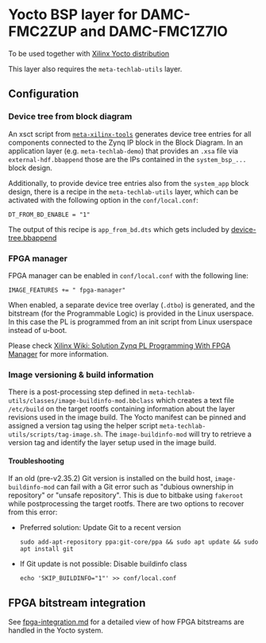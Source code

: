 # Yocto BSP layer for DAMC-FMC2ZUP and DAMC-FMC1Z7IO

To be used together with [Xilinx Yocto distribution](https://github.com/Xilinx/yocto-manifests)

This layer also requires the `meta-techlab-utils` layer.

## Configuration

### Device tree from block diagram

An xsct script from [`meta-xilinx-tools`](https://github.com/Xilinx/meta-xilinx-tools) generates device tree
entries for all components connected to the Zynq IP block in the Block Diagram.
In an application layer (e.g. `meta-techlab-demo`) that provides an `.xsa` file via `external-hdf.bbappend` those are the IPs
contained in the `system_bsp_...` block design.

Additionally, to provide device tree entries also from the `system_app`
block design, there is a recipe in the `meta-techlab-utils` layer,
which can be activated with the following option in the `conf/local.conf`:

```
DT_FROM_BD_ENABLE = "1"
```

The output of this recipe is `app_from_bd.dts` which gets included by [device-tree.bbappend](recipes-bsp/device-tree/device-tree.bbappend)

### FPGA manager

FPGA manager can be enabled in `conf/local.conf` with the following line:

```
IMAGE_FEATURES += " fpga-manager"
```

When enabled, a separate device tree overlay (`.dtbo`) is generated,
and the bitstream (for the Programmable Logic) is provided in the
Linux userspace. In this case the PL is programmed from an init
script from Linux userspace instead of u-boot.

Please check [Xilinx Wiki: Solution Zynq PL Programming With FPGA Manager](https://xilinx-wiki.atlassian.net/wiki/spaces/A/pages/18841645/Solution+Zynq+PL+Programming+With+FPGA+Manager)
for more information.

### Image versioning & build information

There is a post-processing step defined in `meta-techlab-utils/classes/image-buildinfo-mod.bbclass` which creates a text file `/etc/build` on the target rootfs containing information about the layer revisions used in the image build. The Yocto manifest can be pinned and assigned a version tag using the helper script `meta-techlab-utils/scripts/tag-image.sh`. The `image-buildinfo-mod` will try to retrieve a version tag and identify the layer setup used in the image build.

#### Troubleshooting

If an old (pre-v2.35.2) Git version is installed on the build host, `image-buildinfo-mod` can fail with a Git error such as "dubious ownership in repository" or "unsafe repository". This is due to bitbake using `fakeroot` while postprocessing the target rootfs. There are two options to recover from this error:

* Preferred solution: Update Git to a recent version
    ```
    sudo add-apt-repository ppa:git-core/ppa && sudo apt update && sudo apt install git
    ```
* If Git update is not possible: Disable buildinfo class
    ```
    echo 'SKIP_BUILDINFO="1"' >> conf/local.conf
    ```

## FPGA bitstream integration

See [fpga-integration.md](fpga-integration.md) for a detailed view of how FPGA bitstreams are handled in the Yocto system.
